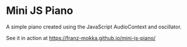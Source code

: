 Mini JS Piano
=============

A simple piano created using the JavaScript AudioContext and oscillator.

See it in action at https://franz-mokka.github.io/mini-js-piano/

